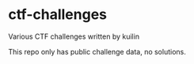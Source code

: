 # ctf-challenges

Various CTF challenges written by kuilin

This repo only has public challenge data, no solutions.
